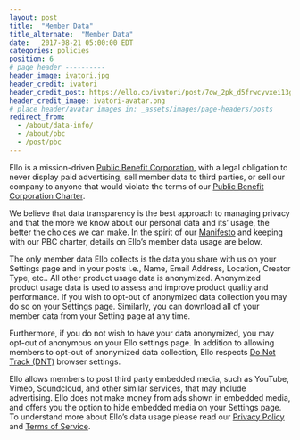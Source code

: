 ```yaml
---
layout: post
title:  "Member Data"
title_alternate:  "Member Data"
date:   2017-08-21 05:00:00 EDT
categories: policies
position: 6
# page header ----------
header_image: ivatori.jpg
header_credit: ivatori
header_credit_post: https://ello.co/ivatori/post/7ow_2pk_d5frwcyvxei13g
header_credit_image: ivatori-avatar.png
# place header/avatar images in: _assets/images/page-headers/posts
redirect_from:
  - /about/data-info/
  - /about/pbc
  - /post/pbc
---
```

Ello is a mission-driven [Public Benefit Corporation](http://benefitcorp.net/), with a legal obligation to never display paid advertising, sell member data to third parties, or sell our company to anyone that would violate the terms of our [Public Benefit Corporation Charter](/wtf/resources/pbc).

We believe that data transparency is the best approach to managing privacy and that the more we know about our personal data and its’ usage, the better the choices we can make. In the spirit of our [Manifesto](/wtf/resources/manifesto) and keeping with our PBC charter, details on Ello’s member data usage are below.

The only member data Ello collects is the data you share with us on your Settings page and in your posts i.e., Name, Email Address, Location, Creator Type, etc.. All other product usage data is anonymized. Anonymized product usage data is used to assess and improve product quality and performance. If you wish to opt-out of anonymized data collection you may do so on your Settings page. Similarly, you can download all of your member data from your Setting page at any time.

Furthermore, if you do not wish to have your data anonymized, you may opt-out of anonymous on your Ello settings page. In addition to allowing members to opt-out of anonymized data collection, Ello respects [Do Not Track (DNT)](http://donottrack.us/) browser settings.

Ello allows members to post third party embedded media, such as YouTube, Vimeo, Soundcloud, and other similar services, that may include advertising. Ello does not make money from ads shown in embedded media, and offers you the option to hide embedded media on your Settings page. To understand more about Ello’s data usage please read our [Privacy Policy](/wtf/policies/privacy/) and [Terms of Service](/wtf/policies/terms).
